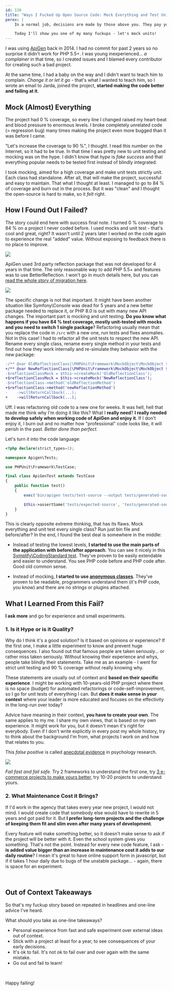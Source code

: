 ```yaml
---
id: 136
title: "Ways I Fucked Up Open Source Code: Mock Everything and Test Units"
perex: |
    In a normal job, decisions are made by those above you. They pay you and when it goes down, you leave in 2 months. Open-source code is different because **you're the one making choices but also the one who deals with results when it fails**. Moreover, if you love the project and want to spend years with it.

    Today I'll show you one of my many fuckups - let's mock units!
---
```


I was using [ApiGen](https://github.com/apigen/apigen) back in 2014. I had no commit for past 2 years so no surprise it didn't work for PHP 5.5+. I was young inexperienced... *a complainer* in that time, so I created issues and I blamed every contributor for creating such a bad project.

At the same time, I had a baby on the way and I didn't want to teach him to complain. *Change it or let it go* - that's what I wanted to teach him, so I wrote an email to Jarda, joined the project, **started making the code better and failing at it**.

## Mock (Almost) Everything

The project had 0 % coverage, so every line I changed raised my heart-beat and blood pressure to enormous levels. I broke completely unrelated code (= regression bug) many times making the project even more bugged than it was before I came.

"Let's increase the coverage to 90 %", I thought. I read this number on the Internet, so it had to be true. In that time I was pretty new to unit testing and mocking was on the hype. I didn't know that *hype* is *fake success* and that everything popular needs to be tested first instead of blindly integrated.

I took mocking, aimed for a high coverage and make unit tests strictly unit. Each class had standalone. After all, that will make the project, successful and easy to maintain. That what I thought at least. I managed to go to 84 % of coverage and burn out in the process. But it was "clean" and I thought the open-source is hard to make, so it *felt* right.


## How I Found Out I Failed?

The story could end here with success final note. I turned 0  % coverage to 84 % on a project I never coded before. I used mocks and unit test - that's cool and great, right? It wasn't until 2 years later I worked on the code again to experience the real "added" value. Without exposing to feedback there is no place to improve.

<img src="/assets/images/posts/2018/fuckups/before-after.png" class="img-thumbnail">

ApiGen used 3rd party reflection package that was not developed for 4 years in that time. The only reasonable way to add PHP 5.5+ and features was to use BetterReflection. I won't go in much details here, but you can [read the whole story of migration here](/blog/2017/09/04/how-apigen-survived-its-own-death/).

<img src="/assets/images/posts/2018/fuckups/change.png" class="img-thumbnail">

The specific change is not that important. It might have been another situation like Symfony\Console was dead for 5 years and a new better package needed to replace it, or PHP 8.0 is out with many new API changes. The important part is mocking and unit testing. **Do you know what happens if you have 84 % test coverage, mostly unit-tested with mocks and you need to switch 1 single package**?
Refactoring usually mean that you replace the code in `/src` with a new one, run tests and fixes anomalies. Not in this case! I had to refactor all the unit tests to respect the new API. Rename every single class, rename every single method in your tests and find out how they work internally and re-simulate they behavior with the new package:

```diff
-/** @var OldReflectionClass|\PHPUnit\Framework\MockObject\MockObject $oldReflectionClassMock */
+/** @var NewReflectionClass|\PHPUnit\Framework\MockObject\MockObject $oldReflectionClassMock */
-$reflectionClassMock = $this->createMock('OldReflectionClass');
+$reflectionClassMock = $this->createMock('NewReflectionClass');
-$reflectionClass->method('oldReflectionMethod')
+$reflectionClass->method('newReflectionMethod')
-    ->willReturnCallback(...);
+    ->willReturnCallback(...);
```

Uff. I was refactoring old code to a new one for weeks. It was hell, hell that made me think why I'm doing it like this? What I **really need**? **I really needed to develop safely when working code of ApiGen and enjoy it**. If I don't enjoy it, I burn out and no matter how "professional" code looks like, it will perish in the past. *Better done than perfect*.

Let's turn it into the code language:

```php
<?php declare(strict_types=1);

namespace Apigen\Tests;

use PHPUnit\Framework\TestCase;

final class ApiGenTest extends TestCase
{
    public function test()
    {
        exec('bin/apigen tests/test-source --output tests/generated-source');

        $this->assertSame('tests/expected-source', 'tests/generated-source');
    }
}
```

This is clearly opposite extreme thinking, that has its flaws. Mock everything and unit test every single class? Run just bin file and before/after? In the end, I found the best deal is somewhere in the middle:

- Instead of testing the lowest levels, **I started to use the main parts of the application with before/after approach**. You can see it nicely in this [Symplify\CodingStandard test](https://github.com/symplify/symplify/blob/e35b7e0564e08028f626241ca4860123c29a5b5e/packages/CodingStandard/tests/Fixer/Property/ArrayPropertyDefaultValueFixer/ArrayPropertyDefaultValueFixerTest.php#L34-L40). They've proven to be easily extendable and easier to understand. You see PHP code before and PHP code after. Good old common sense.

- Instead of mocking, **I started to use [anonymous classes](/blog/2018/06/11/how-to-turn-mocks-from-nightmare-to-solid-kiss-tests/)**. They've proven to be readable, programmers understand them (it's PHP code, you know) and there are no strings or plugins attached.

## What I Learned From this Fail?

**I ask more** and go for experience and small experiments.

### 1. Is it Hype or is it Quality?

Why do I think it's a good solution? Is it based on opinions or experience? If the first one, I make a little experiment to know and prevent huge consequences. I also found out that famous people are taken seriously... or rather miss taken seriously. Without knowing their experience and whys, people take blindly their statements. Take me as an example - I went for strict unit testing and 90 % coverage without really knowing why.

These statements are usually out of context and **based on their specific experience**. I might be working with 10-years-old PHP project where there is no space (budget) for automated refactorings or code-self-improvement, so I go for unit tests of everything I can. But **does it make sense in your context** where your leader is more educated and focuses on the effectivity in the long-run over today?

Advice have meaning in their context, **you have to create your own**. The same applies to my me. I share my own views, that is based on my own experience. It might work for you, but it doesn't mean it's right for everybody. Even if I don't write explicitly in every post my whole history, try to think about the background I'm from, what projects I work on and how that relates to you.

This *false positive* is called [anecdotal evidence](https://www.google.cz/search?q=anecdotal+evidence+example) in psychology research.

<img src="https://pixfeeds.com/images/32/608973/1200-608973-7125124.jpg" class="img-thumbnail">

*Fail fast and fail safe.* Try 2 frameworks to understand the first one, try [3 e-commerce projects to make yours better](/blog/2017/10/02/easy-coding-standard-and-phpstan-meet-3-symfony-ecommerce-projects/), try 10-20 projects to understand yours.

### 2. What Maintenance Cost it Brings?

If I'd work in the agency that takes every year new project, I would not mind. I would create code that somebody else would have to rewrite in 5 years and got paid for it. But **I prefer long-term projects and the challenge of keeping them fit and slim even after many years of development**.

Every feature will make something better, so it doesn't make sense to ask if the project will be better with it. Even the school system gives you something. That's not the point. Instead for every new code feature, I ask - **is added value bigger than an increase in maintenance cost it adds to our daily routine**? I mean it's great to have online support form in javascript, but if it takes 1 hour daily due to bugs of the unstable package... - again, there is space for an experiment.

<br>

## Out of Context Takeaways

So that's my fuckup story based on repeated in headlines and one-line advice I've heard.

What should you take as one-line takeaways?

- Personal experience from fast and safe experiment over external ideas out of context.
- Stick with a project at least for a year, to see consequences of your early decisions.
- It's ok to fail. It's not ok to fail over and over again with the same mistake.
- Go out and fail to learn!

<br>

Happy failing!
